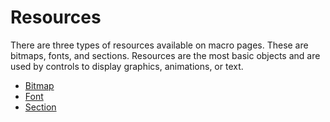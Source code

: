 # Resources

There are three types of resources available on macro pages. These are bitmaps, fonts, and sections. Resources are the most basic objects and are used by controls to display graphics, animations, or text.

* [Bitmap](./Bitmap.md)
* [Font](./Font.md)
* [Section](./Section.md)
